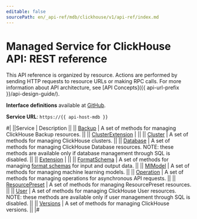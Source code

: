```yaml
---
editable: false
sourcePath: en/_api-ref/mdb/clickhouse/v1/api-ref/index.md
---
```


# Managed Service for ClickHouse API: REST reference

This API reference is organized by resource. Actions are performed by sending HTTP requests to resource URLs or making RPC calls. For more information about API architecture, see [API Concepts]({{ api-url-prefix }}/api-design-guide/).

**Interface definitions** available at [GitHub](https://github.com/yandex-cloud/cloudapi/tree/master/yandex/cloud/mdb/clickhouse/v1).

**Service URL**: `https://{{ api-host-mdb }}`

#|
||Service | Description ||
|| [Backup](Backup/index.md) | A set of methods for managing ClickHouse Backup resources. ||
|| [ClusterExtension](ClusterExtension/index.md) |  ||
|| [Cluster](Cluster/index.md) | A set of methods for managing ClickHouse clusters. ||
|| [Database](Database/index.md) | A set of methods for managing ClickHouse Database resources.
NOTE: these methods are available only if database management through SQL is disabled. ||
|| [Extension](Extension/index.md) |  ||
|| [FormatSchema](FormatSchema/index.md) | A set of methods for managing [format schemas](https://clickhouse.com/docs/en/interfaces/formats) for input and output data. ||
|| [MlModel](MlModel/index.md) | A set of methods for managing machine learning models. ||
|| [Operation](Operation/index.md) | A set of methods for managing operations for asynchronous API requests. ||
|| [ResourcePreset](ResourcePreset/index.md) | A set of methods for managing ResourcePreset resources. ||
|| [User](User/index.md) | A set of methods for managing ClickHouse User resources.
NOTE: these methods are available only if user management through SQL is disabled. ||
|| [Versions](Versions/index.md) | A set of methods for managing ClickHouse versions. ||
|#